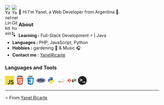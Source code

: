 

<a href="https://www.linkedin.com/in/yanelricarte/">
  <img align="left" alt="Yanel Linkdein" width="22px" src="https://cdn.jsdelivr.net/npm/simple-icons@v3/icons/linkedin.svg" />
</a>
<a href="https://github.com/yanelricarte">
  <img align="left" alt="Yanel Github" width="22px" src="https://cdn.jsdelivr.net/npm/simple-icons@v3/icons/github.svg" />
</a>

 👋 Hi I'm Yanel, a Web Developer from Argentina 🚀. 

### About

-  **Learning :** Full-Stack Development :zap: | Java    
-  **Languages :** PHP, JavaScript, Python
-  **Hobbies :** gardening :cherries: & Music :headphones:
-  **Contact me :** [YanelRicarte](https://www.linkedin.com/in/yanelricarte/)


### Languages and Tools

<code><img height="30" src="https://raw.githubusercontent.com/github/explore/80688e429a7d4ef2fca1e82350fe8e3517d3494d/topics/javascript/javascript.png"></code>
<code><img height="30" src="https://raw.githubusercontent.com/github/explore/80688e429a7d4ef2fca1e82350fe8e3517d3494d/topics/html/html.png"></code>
<code><img height="30" src="https://raw.githubusercontent.com/github/explore/80688e429a7d4ef2fca1e82350fe8e3517d3494d/topics/css/css.png"></code>
<code><img height="30" src="https://raw.githubusercontent.com/github/explore/80688e429a7d4ef2fca1e82350fe8e3517d3494d/topics/php/php.png"></code>
<code><img height="30" src="https://raw.githubusercontent.com/github/explore/80688e429a7d4ef2fca1e82350fe8e3517d3494d/topics/python/python.png"></code>
<code><img height="30" src="https://raw.githubusercontent.com/github/explore/80688e429a7d4ef2fca1e82350fe8e3517d3494d/topics/mysql/mysql.png"></code>
<code><img height="30" src="https://raw.githubusercontent.com/github/explore/80688e429a7d4ef2fca1e82350fe8e3517d3494d/topics/git/git.png"></code>
<code><img height="30" src="https://raw.githubusercontent.com/github/explore/80688e429a7d4ef2fca1e82350fe8e3517d3494d/topics/terminal/terminal.png"></code>



---
⭐️ From [Yanel Ricarte](https://github.com/yanelricarte)

